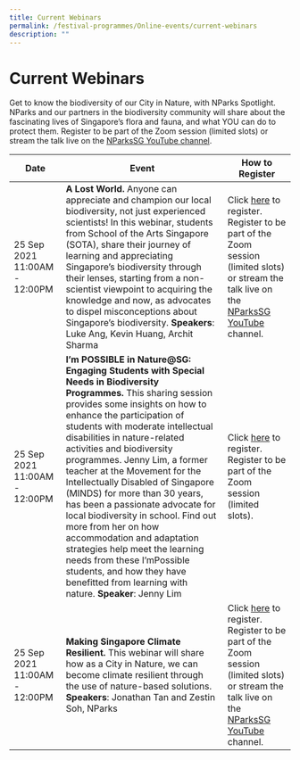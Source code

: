 ```yaml
---
title: Current Webinars
permalink: /festival-programmes/Online-events/current-webinars
description: ""
---
```

# **Current Webinars**



Get to know the biodiversity of our City in Nature, with NParks Spotlight. NParks and our partners in the biodiversity community will share about the fascinating lives of Singapore’s flora and fauna, and what YOU can do to protect them. Register to be part of the Zoom session (limited slots) or stream the talk live on the [NParksSG YouTube channel](https://www.youtube.com/nparkssg).




| Date | Event | How to Register |
| -------- | -------- | -------- |
| 25 Sep 2021 11:00AM - 12:00PM | **A Lost World.** Anyone can appreciate and champion our local biodiversity, not just experienced scientists! In this webinar, students from School of the Arts Singapore (SOTA), share their journey of learning and appreciating Singapore’s biodiversity through their lenses, starting from a non-scientist viewpoint to acquiring the knowledge and now, as advocates to dispel misconceptions about Singapore’s biodiversity. **Speakers**: Luke Ang, Kevin Huang, Archit Sharma     | Click [here](https://go.gov.sg/nparksspotlight-25sep21am) to register. Register to be part of the Zoom session (limited slots) or stream the talk live on the [NParksSG YouTube](https://www.youtube.com/nparkssg) channel.    |
25 Sep 2021 11:00AM - 12:00PM | **I’m POSSIBLE in Nature@SG: Engaging Students with Special Needs in Biodiversity Programmes.** This sharing session provides some insights on how to enhance the participation of students with moderate intellectual disabilities in nature-related activities and biodiversity programmes. Jenny Lim, a former teacher at the Movement for the Intellectually Disabled of Singapore (MINDS) for more than 30 years, has been a passionate advocate for local biodiversity in school. Find out more from her on how accommodation and adaptation strategies help meet the learning needs from these I’mPossible students, and how they have benefitted from learning with nature. **Speaker**: Jenny Lim | Click [here](https://go.gov.sg/nparksspotlight-26sep21am) to register. Register to be part of the Zoom session (limited slots). |
25 Sep 2021 11:00AM - 12:00PM | **Making Singapore Climate Resilient.** This webinar will share how as a City in Nature, we can become climate resilient through the use of nature-based solutions. **Speakers**: Jonathan Tan and Zestin Soh, NParks | Click [here](https://go.gov.sg/nparksspotlight-26sep21pm) to register. Register to be part of the Zoom session (limited slots) or stream the talk live on the [NParksSG YouTube](https://www.youtube.com/nparkssg) channel.